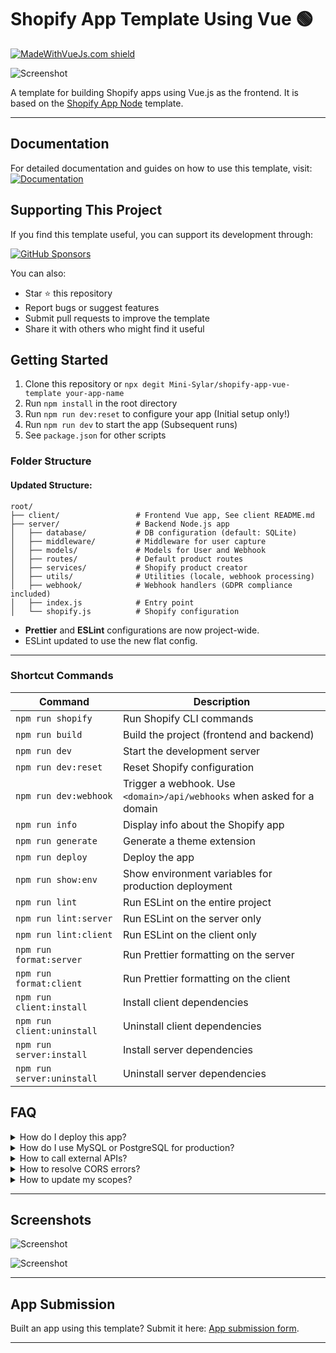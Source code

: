 # Shopify App Template Using Vue 🟢

[![MadeWithVueJs.com shield](https://madewithvuejs.com/storage/repo-shields/4969-shield.svg)](https://madewithvuejs.com/p/shopify-vue-app-template/shield-link)

![Screenshot](https://drive.google.com/uc?id=1VKbiGd09QJ9c_TjpffQ5zasqxVLzqfgc)

A template for building Shopify apps using Vue.js as the frontend. It is based on the [Shopify App Node](https://github.com/Shopify/shopify-app-template-node) template.

---

## Documentation

For detailed documentation and guides on how to use this template, visit:
[![Documentation](https://img.shields.io/badge/documentation-view%20docs-blue?style=for-the-badge&logo=github)](https://shopifyvue.uagency.org/)

## Supporting This Project

If you find this template useful, you can support its development through:

[![GitHub Sponsors](https://img.shields.io/github/sponsors/Mini-Sylar?style=for-the-badge&logo=githubsponsors&logoColor=white&color=EA4AAA)](https://github.com/sponsors/Mini-Sylar)

You can also:
- Star ⭐ this repository
- Report bugs or suggest features
- Submit pull requests to improve the template
- Share it with others who might find it useful


## Getting Started

1. Clone this repository or `npx degit Mini-Sylar/shopify-app-vue-template your-app-name`
2. Run `npm install` in the root directory
3. Run `npm run dev:reset` to configure your app (Initial setup only!)
4. Run `npm run dev` to start the app (Subsequent runs)
5. See `package.json` for other scripts


### Folder Structure

#### Updated Structure:
```
root/
├── client/                 # Frontend Vue app, See client README.md
├── server/                 # Backend Node.js app
│   ├── database/           # DB configuration (default: SQLite)
│   ├── middleware/         # Middleware for user capture
│   ├── models/             # Models for User and Webhook
│   ├── routes/             # Default product routes
│   ├── services/           # Shopify product creator
│   ├── utils/              # Utilities (locale, webhook processing)
│   ├── webhook/            # Webhook handlers (GDPR compliance included)
│   ├── index.js            # Entry point
│   └── shopify.js          # Shopify configuration
```

- **Prettier** and **ESLint** configurations are now project-wide.
- ESLint updated to use the new flat config.

---

### Shortcut Commands

| Command                 | Description                                                             |
|-------------------------|-------------------------------------------------------------------------|
| `npm run shopify`       | Run Shopify CLI commands                                               |
| `npm run build`         | Build the project (frontend and backend)                              |
| `npm run dev`           | Start the development server                                           |
| `npm run dev:reset`     | Reset Shopify configuration                                            |
| `npm run dev:webhook`   | Trigger a webhook. Use `<domain>/api/webhooks` when asked for a domain |
| `npm run info`          | Display info about the Shopify app                                    |
| `npm run generate`      | Generate a theme extension                                            |
| `npm run deploy`        | Deploy the app                                                        |
| `npm run show:env`      | Show environment variables for production deployment                  |
| `npm run lint`          | Run ESLint on the entire project                                      |
| `npm run lint:server`   | Run ESLint on the server only                                         |
| `npm run lint:client`   | Run ESLint on the client only                                         |
| `npm run format:server` | Run Prettier formatting on the server                                 |
| `npm run format:client` | Run Prettier formatting on the client                                 |
| `npm run client:install`| Install client dependencies                                           |
| `npm run client:uninstall`| Uninstall client dependencies                                       |
| `npm run server:install`| Install server dependencies                                           |
| `npm run server:uninstall`| Uninstall server dependencies                                       |


## FAQ

<details>
<summary>How do I deploy this app?</summary>

#### Using My Own Server (Linux VPS/Render.com/Heroku)
1. Set up your domain, e.g., `https://shopify-vue.minisylar.com`.
2. Run `npm run show:env` to retrieve environment variables:

```
SHOPIFY_API_KEY=<YOUR_KEY>
SHOPIFY_API_SECRET=<YOUR_SECRET>
SCOPES="write_products,read_products"
HOST=https://shopify-vue.minisylar.com
```

#### Using Dockerfile
- Add the variables in the environment section of your hosting service (e.g., Render).
- Build and deploy the Dockerfile.
- For manual deployment:

```bash
docker build --build-arg SHOPIFY_API_KEY=<your_api_key> --build-arg SHOPIFY_API_SECRET=<your_api_secret> \
--build-arg SCOPES=<your_scopes> --build-arg HOST=<your_host> -t <image_name>:<tag> .
```

> **Note:** Omit `<` and `>` when providing values. Store secrets securely if using CI/CD pipelines.

</details>

<details>
<summary>How do I use MySQL or PostgreSQL for production?</summary>

#### MySQL Example
```diff
- import { SQLiteSessionStorage } from "@shopify/shopify-app-session-storage-sqlite";
+ import { MySQLSessionStorage } from "@shopify/shopify-app-session-storage-mysql";

sessionStorage:
  process.env.NODE_ENV === "production"
    ? MySQLSessionStorage.withCredentials(
        process.env.DATABASE_HOST,
        process.env.DATABASE_SESSION,
        process.env.DATABASE_USER,
        process.env.DATABASE_PASSWORD,
        { connectionPoolLimit: 100 }
      )
    : new SQLiteSessionStorage(DB_PATH),
```

#### PostgreSQL Example
```diff
+ import { PostgreSQLSessionStorage } from "@shopify/shopify-app-session-storage-postgresql";

sessionStorage: PostgreSQLSessionStorage.withCredentials(
  process.env.DATABASE_HOST,
  process.env.DATABASE_SESSION,
  process.env.DATABASE_USER,
  process.env.DATABASE_PASSWORD
);
```

</details>

<details>
<summary>How to call external APIs?</summary>

Always call APIs from the server and forward responses to the frontend:

```javascript
app.get("/api/external-api", async (_req, res) => {
  try {
    const response = await fetch("https://dummyjson.com/products", { method: "GET" });
    if (response.ok) {
      res.status(200).send(await response.json());
    } else {
      res.status(500).send({ error: "Failed to fetch data" });
    }
  } catch (error) {
    res.status(500).send({ error: error.message });
  }
});
```

</details>

<details>
<summary>How to resolve CORS errors?</summary>

- Verify configuration in `shopify.<your_app>.toml`.
- Ensure the dev domain matches the preview URL.
- Run `npm run dev:reset` to reset the config, then `npm run deploy` to push changes.

</details>

<details>
<summary>How to update my scopes?</summary>

1. Update the `scopes` in your `.toml` file. See [Shopify Access Scopes](https://shopify.dev/docs/api/usage/access-scopes).
2. Run `npm run deploy`.
3. Uninstall and reinstall the app in the Shopify admin dashboard.

</details>

---

## Screenshots

![Screenshot](https://drive.google.com/uc?id=1p32XhaiVRQ9eSAmNQ1Hk2T-V5hmb9CFa)

![Screenshot](https://drive.google.com/uc?id=1yCr3lc3yqzgyV3ZiTSJjlIEVPtNY27LX)

---

## App Submission

Built an app using this template? Submit it here: [App submission form](https://forms.gle/K8VGCqvcvfBRSug58).


---

